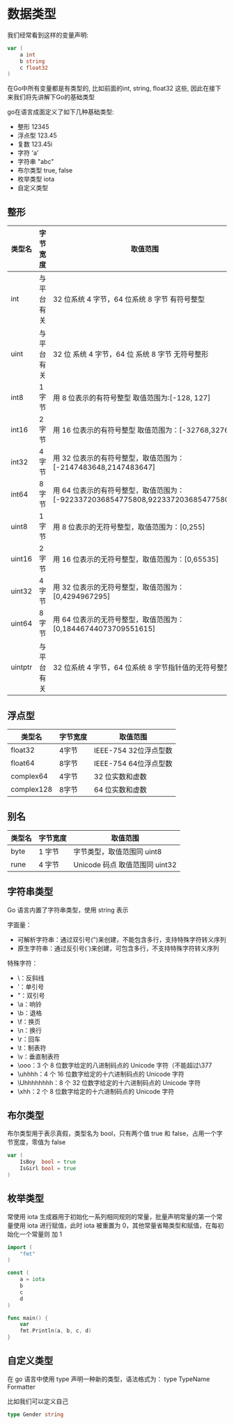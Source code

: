 # 数据类型

我们经常看到这样的变量声明:
```go
var (
    a int 
    b string
    c float32
)
```

在Go中所有变量都是有类型的, 比如前面的int, string, float32 这些, 因此在接下来我们将先讲解下Go的基础类型

go在语言成面定义了如下几种基础类型:

+ 整形  12345
+ 浮点型  123.45
+ 复数  123.45i
+ 字符   'a'
+ 字符串  "abc"
+ 布尔类型 true, false
+ 枚举类型 iota
+ 自定义类型

## 整形

|  类型名   | 字节宽度  | 取值范围 |
|  ----  | ----  | --- |
|int     |与平台有关| 32 位系统 4 字节，64 位系统 8 字节 有符号整型|
|uint | 与平台有关|32 位 系统 4 字节，64 位 系统 8 字节 无符号整形|
|int8 |1 字节| 用 8 位表示的有符号整型 取值范围为:[-128, 127]|
|int16 |2 字节| 用 16 位表示的有符号整型  取值范围为：[-32768,32767]|
|int32  | 4 字节 | 用 32 位表示的有符号整型，取值范围为：[-2147483648,2147483647] |
|int64  |8 字节  |用 64 位表示的有符号整型，取值范围为：[-9223372036854775808,9223372036854775807]|
|uint8 |1 字节 | 用 8 位表示的无符号整型，取值范围为：[0,255]|
|uint16 |2 字节 | 用 16 位表示的无符号整型，取值范围为：[0,65535]|
|uint32 |4 字节 | 用 32 位表示的无符号整型，取值范围为：[0,4294967295]|
|uint64 | 8 字节 | 用 64 位表示的无符号整型，取值范围为：[0,18446744073709551615] |
|uintptr |与平台有关|32 位系统 4 字节，64 位系统 8 字节指针值的无符号整型|


## 浮点型

|  类型名   | 字节宽度  | 取值范围 |
|  ----  | ----  | --- |
| float32| 4字节 | IEEE-754 32位浮点型数|
| float64| 8字节 | IEEE-754 64位浮点型数|
| complex64| 4字节| 32 位实数和虚数|
| complex128| 8字节| 64 位实数和虚数|

## 别名

|  类型名   | 字节宽度  | 取值范围 |
|  ----  | ----  | --- |
|byte |1 字节| 字节类型，取值范围同 uint8|
|rune |4 字节| Unicode 码点 取值范围同 uint32|

## 字符串类型

Go 语言内置了字符串类型，使用 string 表示

字面量：

+ 可解析字符串：通过双引号(")来创建，不能包含多行，支持特殊字符转义序列
+ 原生字符串：通过反引号(`)来创建，可包含多行，不支持特殊字符转义序列

特殊字符：

+ \\：反斜线
+ \'：单引号
+ \"：双引号
+ \a：响铃
+ \b：退格
+ \f：换页
+ \n：换行
+ \r：回车
+ \t：制表符
+ \v：垂直制表符
+ \ooo：3 个 8 位数字给定的八进制码点的 Unicode 字符（不能超过\377
+ \uhhhh：4 个 16 位数字给定的十六进制码点的 Unicode 字符
+ \Uhhhhhhhh：8 个 32 位数字给定的十六进制码点的 Unicode 字符
+ \xhh：2 个 8 位数字给定的十六进制码点的 Unicode 字符

## 布尔类型

布尔类型用于表示真假，类型名为 bool，只有两个值 true 和 false，占用一个字节宽度，零值为 false
```go
var (
    IsBoy  bool = true
    IsGirl bool = true
)
```

## 枚举类型

常使用 iota 生成器用于初始化一系列相同规则的常量，批量声明常量的第一个常量使用
iota 进行赋值，此时 iota 被重置为 0，其他常量省略类型和赋值，在每初始化一个常量则
加 1

```go
import (
	"fmt"
)

const (
	a = iota
	b
	c
	d
)

func main() {
    var
	fmt.Println(a, b, c, d)
}

```



## 自定义类型

在 go 语言中使用 type 声明一种新的类型，语法格式为： type TypeName Formatter

比如我们可以定义自己
```go
type Gender string
```



